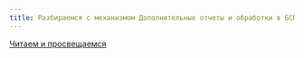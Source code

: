 ```yaml
---
title: Разбираемся с механизмом Дополнительные отчеты и обработки в БСП
---
```


[Читаем и просвещаемся](https://infostart.ru/1c/articles/558559/)